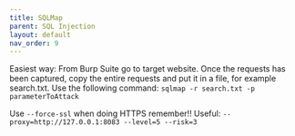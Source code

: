 ```yaml
---
title: SQLMap
parent: SQL Injection
layout: default
nav_order: 9
---
```


Easiest way: From Burp Suite go to target website. Once the requests has been captured, copy the entire requests and put it in a file, for example search.txt. Use the following command: `sqlmap -r search.txt -p parameterToAttack`

Use `--force-ssl` when doing HTTPS remember!! Useful: `--proxy=http://127.0.0.1:8083 --level=5 --risk=3`